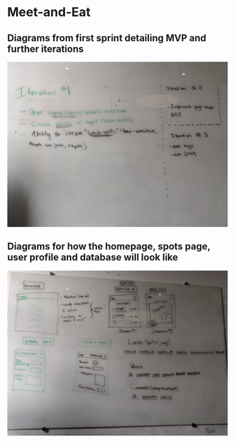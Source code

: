 # Meet-and-Eat

## Diagrams from first sprint detailing MVP and further iterations

![](assets/README-56d7b49b.jpg)

## Diagrams for how the homepage, spots page, user profile and database will look like

![](assets/README-a29aa4ff.jpg)
